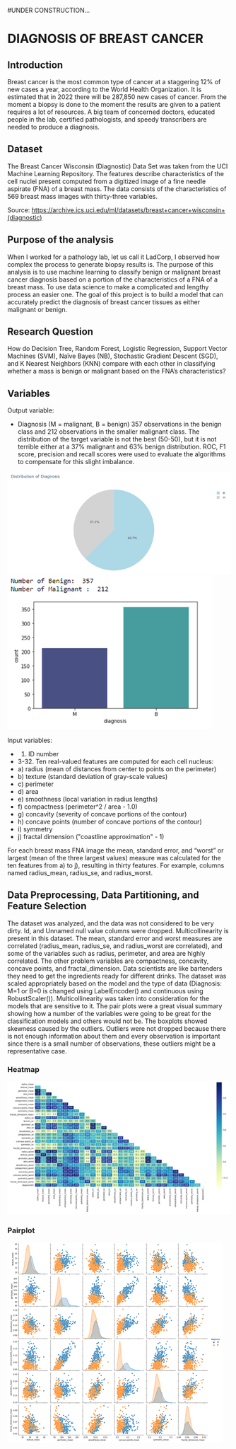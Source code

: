 #UNDER CONSTRUCTION...



# DIAGNOSIS OF BREAST CANCER
## Introduction
Breast cancer is the most common type of cancer at a staggering 12% of new cases a year, according to the World Health Organization. It is estimated that in 2022 there will be 287,850 new cases of cancer. From the moment a biopsy is done to the moment the results are given to a patient requires a lot of resources. A big team of concerned doctors, educated people in the lab, certified pathologists, and speedy transcribers are needed to produce a diagnosis. 

## Dataset
The Breast Cancer Wisconsin (Diagnostic) Data Set was taken from the UCI Machine Learning Repository. The features describe characteristics of the cell nuclei present computed from a digitized image of a fine needle aspirate (FNA) of a breast mass. The data consists of the characteristics of 569 breast mass images with thirty-three variables.

Source:  https://archive.ics.uci.edu/ml/datasets/breast+cancer+wisconsin+(diagnostic)

## Purpose of the analysis
When I worked for a pathology lab, let us call it LadCorp, I observed how complex the process to generate biopsy results is. The purpose of this analysis is to use machine learning to classify benign or malignant breast cancer diagnosis based on a portion of the characteristics of a FNA of a breast mass. To use data science to make a complicated and lengthy process an easier one. The goal of this project is to build a model that can accurately predict the diagnosis of breast cancer tissues as either malignant or benign.

## Research Question
How do Decision Tree, Random Forest, Logistic Regression, Support Vector Machines (SVM), Naïve Bayes (NB), Stochastic Gradient Descent (SGD), and K Nearest Neighbors (KNN) compare with each other in classifying whether a mass is benign or malignant based on the FNA’s characteristics? 

## Variables
Output variable:
-	Diagnosis (M = malignant, B = benign)
357 observations in the benign class and 212 observations in the smaller malignant class. The distribution of the target variable is not the best (50-50), but it is not terrible either at a 37% malignant and 63% benign distribution. ROC, F1 score, precision and recall scores were used to evaluate the algorithms to compensate for this slight imbalance.

![alt text](https://github.com/natvalenz/breastCancer/blob/main/Picture20.png)
![alt text](https://github.com/natvalenz/breastCancer/blob/main/Picture21.png)

Input variables: 
-	1. ID number
-	3-32. Ten real-valued features are computed for each cell nucleus:
 -	a) radius (mean of distances from center to points on the perimeter)
 -	b) texture (standard deviation of gray-scale values)
 -	c) perimeter
 -	d) area
 -	e) smoothness (local variation in radius lengths)
 -	f) compactness (perimeter^2 / area - 1.0)
 -	g) concavity (severity of concave portions of the contour)
 -	h) concave points (number of concave portions of the contour)
 -	i) symmetry
 -	j) fractal dimension ("coastline approximation" - 1)

For each breast mass FNA image the mean, standard error, and “worst” or largest (mean of the three largest values) measure was calculated for the ten features from a) to j), resulting in thirty features. For example, columns named radius_mean, radius_se, and radius_worst.

## Data Preprocessing, Data Partitioning, and Feature Selection
The dataset was analyzed, and the data was not considered to be very dirty. Id, and Unnamed null value columns were dropped. Multicollinearity is present in this dataset. The mean, standard error and worst measures are correlated (radius_mean, radius_se, and radius_worst are correlated), and some of the variables such as radius, perimeter, and area are highly correlated. The other problem variables are compactness, concavity, concave points, and fractal_dimension. 
Data scientists are like bartenders they need to get the ingredients ready for different drinks. The dataset was scaled appropriately based on the model and the type of data (Diagnosis: M=1 or B=0 is changed using LabelEncoder() and continuous using RobustScaler()). Multicollinearity was taken into consideration for the models that are sensitive to it. The pair plots were a great visual summary showing how a number of the variables were going to be great for the classification models and others would not be. The boxplots showed skewness caused by the outliers. Outliers were not dropped because there is not enough information about them and every observation is important since there is a small number of observations, these outliers might be a representative case.

### Heatmap
![alt text](https://github.com/natvalenz/breastCancer/blob/main/Picture22.png)

### Pairplot
![alt text](https://github.com/natvalenz/breastCancer/blob/main/Picture23.png)






 

